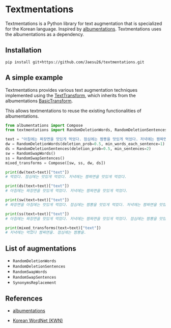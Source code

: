 # Textmentations

Textmentations is a Python library for text augmentation that is specialized for the Korean language. 
Inspired by [albumentations](https://github.com/albumentations-team/albumentations). 
Textmentations uses the albumentations as a dependency.

## Installation

```
pip install git+https://github.com/Jaesu26/textmentations.git
```

## A simple example

Textmentations provides various text augmentation techniques implemented using the [TextTransform](https://github.com/Jaesu26/textmentations/blob/main/textmentations/core/transforms_interface.py#L17), 
which inherits from the albumentations [BasicTransform](https://github.com/albumentations-team/albumentations/blob/1.2.1/albumentations/core/transforms_interface.py#L54). 

This allows textmentations to reuse the existing functionalities of albumentations.

```python
from albumentations import Compose
from textmentations import RandomDeletionWords, RandomDeletionSentences, RandomSwapWords, RandomSwapSentences

text = "아침에는 짜장면을 맛있게 먹었다. 점심에는 짬뽕을 맛있게 먹었다. 저녁에는 짬짜면을 맛있게 먹었다."
dw = RandomDeletionWords(deletion_prob=0.5, min_words_each_sentence=1)
ds = RandomDeletionSentences(deletion_prob=0.5, min_sentences=2)
sw = RandomSwapWords()
ss = RandomSwapSentences()
mixed_transforms = Compose([sw, ss, dw, ds])

print(dw(text=text)["text"])
# 먹었다. 점심에는 맛있게 먹었다. 저녁에는 짬짜면을 맛있게 먹었다.

print(ds(text=text)["text"])
# 아침에는 짜장면을 맛있게 먹었다. 저녁에는 짬짜면을 맛있게 먹었다.

print(sw(text=text)["text"])
# 짜장면을 아침에는 맛있게 먹었다. 점심에는 짬뽕을 맛있게 먹었다. 저녁에는 짬짜면을 맛있게 먹었다.

print(ss(text=text)["text"])
# 아침에는 짜장면을 맛있게 먹었다. 저녁에는 짬짜면을 맛있게 먹었다. 점심에는 짬뽕을 맛있게 먹었다.

print(mixed_transforms(text=text)["text"])
# 저녁에는 먹었다 짬짜면을. 점심에는 짬뽕을.
```

## List of augmentations

- `RandomDeletionWords`
- `RandomDeletionSentences`
- `RandomSwapWords`
- `RandomSwapSentences`
- `SynonymsReplacement`

## References

- [albumentations](https://github.com/albumentations-team/albumentations)

- [Korean WordNet (KWN)](http://wordnet.kaist.ac.kr/)
